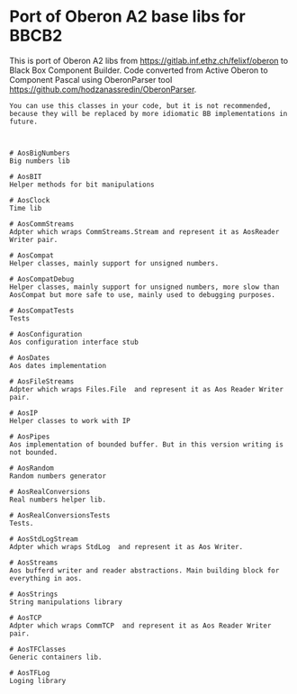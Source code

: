 
# Port of Oberon A2 base libs for BBCB2

This is port of Oberon A2 libs from https://gitlab.inf.ethz.ch/felixf/oberon to Black Box Component Builder.
Code converted from Active Oberon to Component Pascal using OberonParser tool https://github.com/hodzanassredin/OberonParser.



	
	You can use this classes in your code, but it is not recommended, because they will be replaced by more idiomatic BB implementations in future.
	

	
	# AosBigNumbers
	Big numbers lib
	
	# AosBIT
	Helper methods for bit manipulations
	
	# AosClock
	Time lib
	
	# AosCommStreams
	Adpter which wraps CommStreams.Stream and represent it as AosReader Writer pair.
	
	# AosCompat
	Helper classes, mainly support for unsigned numbers.
	
	# AosCompatDebug
	Helper classes, mainly support for unsigned numbers, more slow than AosCompat but more safe to use, mainly used to debugging purposes.
	
	# AosCompatTests
	Tests
	
	# AosConfiguration
	Aos configuration interface stub
	
	# AosDates
	Aos dates implementation
	
	# AosFileStreams
	Adpter which wraps Files.File  and represent it as Aos Reader Writer pair.
	
	# AosIP
	Helper classes to work with IP
	
	# AosPipes
	Aos implementation of bounded buffer. But in this version writing is not bounded.
	
	# AosRandom
	Random numbers generator
	
	# AosRealConversions
	Real numbers helper lib.
	
	# AosRealConversionsTests
	Tests.
	
	# AosStdLogStream
	Adpter which wraps StdLog  and represent it as Aos Writer.
	
	# AosStreams
	Aos bufferd writer and reader abstractions. Main building block for everything in aos.
	
	# AosStrings
	String manipulations library
	
	# AosTCP	
	Adpter which wraps CommTCP  and represent it as Aos Reader Writer pair.
	
	# AosTFClasses
	Generic containers lib.
	
	# AosTFLog
	Loging library